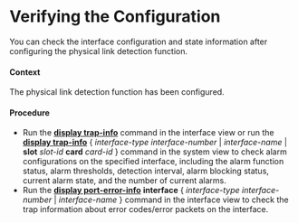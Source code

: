 Verifying the Configuration
===========================

You can check the interface configuration and state information after configuring the physical link detection function.

#### Context

The physical link detection function has been configured.


#### Procedure

* Run the [**display trap-info**](cmdqueryname=display+trap-info) command in the interface view or run the [**display trap-info**](cmdqueryname=display+trap-info) { *interface-type* *interface-number* | *interface-name* | **slot** *slot-id* **card** *card-id* } command in the system view to check alarm configurations on the specified interface, including the alarm function status, alarm thresholds, detection interval, alarm blocking status, current alarm state, and the number of current alarms.
* Run the [**display port-error-info**](cmdqueryname=display+port-error-info) **interface** { *interface-type* *interface-number* | *interface-name* } command in the interface view to check the trap information about error codes/error packets on the interface.